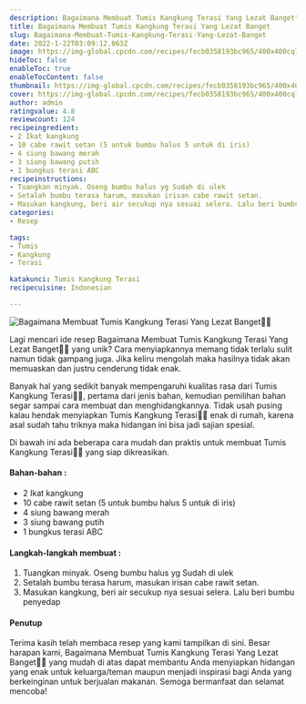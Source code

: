 ```yaml
---
description: Bagaimana Membuat Tumis Kangkung Terasi Yang Lezat Banget"
title: Bagaimana Membuat Tumis Kangkung Terasi Yang Lezat Banget
slug: Bagaimana-Membuat-Tumis-Kangkung-Terasi-Yang-Lezat-Banget
date: 2022-1-22T03:09:12.063Z
image: https://img-global.cpcdn.com/recipes/fecb0358193bc965/400x400cq70/photo.jpg
hideToc: false
enableToc: true
enableTocContent: false
thumbnail: https://img-global.cpcdn.com/recipes/fecb0358193bc965/400x400cq70/photo.jpg
cover: https://img-global.cpcdn.com/recipes/fecb0358193bc965/400x400cq70/photo.jpg
author: admin
ratingvalue: 4.8
reviewcount: 124
recipeingredient:
- 2 Ikat kangkung
- 10 cabe rawit setan (5 untuk bumbu halus 5 untuk di iris)
- 4 siung bawang merah
- 3 siung bawang putih
- 1 bungkus terasi ABC
recipeinstructions:
- Tuangkan minyak. Oseng bumbu halus yg Sudah di ulek
- Setalah bumbu terasa harum, masukan irisan cabe rawit setan.
- Masukan kangkung, beri air secukup nya sesuai selera. Lalu beri bumbu penyedap
categories:
- Resep

tags:
- Tumis
- Kangkung
- Terasi

katakunci: Tumis Kangkung Terasi
recipecuisine: Indonesian

---
```


![Bagaimana Membuat Tumis Kangkung Terasi Yang Lezat Banget👩‍🍳](https://img-global.cpcdn.com/recipes/fecb0358193bc965/400x400cq70/photo.jpg)

Lagi mencari ide resep Bagaimana Membuat Tumis Kangkung Terasi Yang Lezat Banget👩‍🍳 yang unik? Cara menyiapkannya memang tidak terlalu sulit namun tidak gampang juga. Jika keliru mengolah maka hasilnya tidak akan memuaskan dan justru cenderung tidak enak.

Banyak hal yang sedikit banyak mempengaruhi kualitas rasa dari Tumis Kangkung Terasi👩‍🍳, pertama dari jenis bahan, kemudian pemilihan bahan segar sampai cara membuat dan menghidangkannya. Tidak usah pusing kalau hendak menyiapkan Tumis Kangkung Terasi👩‍🍳 enak di rumah, karena asal sudah tahu triknya maka hidangan ini bisa jadi sajian spesial.

Di bawah ini ada beberapa cara mudah dan praktis untuk membuat Tumis Kangkung Terasi👩‍🍳 yang siap dikreasikan.

<!--inarticleads1-->

#### Bahan-bahan :

- 2 Ikat kangkung
- 10 cabe rawit setan (5 untuk bumbu halus 5 untuk di iris)
- 4 siung bawang merah
- 3 siung bawang putih
- 1 bungkus terasi ABC

<!--inarticleads2-->

#### Langkah-langkah membuat :

1. Tuangkan minyak. Oseng bumbu halus yg Sudah di ulek
1. Setalah bumbu terasa harum, masukan irisan cabe rawit setan.
1. Masukan kangkung, beri air secukup nya sesuai selera. Lalu beri bumbu penyedap

#### Penutup

Terima kasih telah membaca resep yang kami tampilkan di sini. Besar harapan kami, Bagaimana Membuat Tumis Kangkung Terasi Yang Lezat Banget👩‍🍳 yang mudah di atas dapat membantu Anda menyiapkan hidangan yang enak untuk keluarga/teman maupun menjadi inspirasi bagi Anda yang berkeinginan untuk berjualan makanan. Semoga bermanfaat dan selamat mencoba!